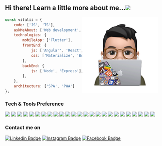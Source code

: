 <h2> Hi there! Learn a little more about me...<img src="https://raw.githubusercontent.com/iampavangandhi/iampavangandhi/master/gifs/Hi.gif" width="30"></h2>

<img align="right" src="https://github.com/vmatviishyn/vmatviishyn/blob/main/memoji.gif" width="250" alt="GIF" />

```javascript
const vitalii = {
    code: ['JS', 'TS'],
    askMeAbout: ['Web development', 'Technologies', 'Photography', 'Design'],
    technologies: {
        mobileApp: ['Flutter'],
        frontEnd: {
            js: ['Angular', 'React', 'jQuery'],
            css: ['Materialize', 'Bootstrap']
        },
        backEnd: {
            js: ['Node', 'Express'],
        },
    },
    architecture: ['SPA', 'PWA']
};
```

### Tech & Tools Preference

<img src = "https://img.shields.io/badge/-JavaScript-eed718?style=flat&logo=javascript&logoColor=ffffff"> <img src = "https://img.shields.io/badge/-HTML5-E34F26?style=flat&logo=html5&logoColor=white">
<img src="https://img.shields.io/badge/-CSS3-1572B6?style=flat&logo=css3&logoColor=white">
<img src="https://img.shields.io/badge/-Angular-DE0031?style=flat&logo=angular&logoColor=white">
<img src="https://img.shields.io/badge/-jQuery-1572B6?style=flat&logo=jquery&logoColor=white">
<img src="https://img.shields.io/badge/-npm-CB3837?style=flat&logo=npm&logoColor=white">
<img src="https://img.shields.io/badge/-Bootstrap-563D7C?style=flat&logo=bootstrap&logoColor=white">
<img src="https://img.shields.io/badge/-Material Design-757575?style=flat&logo=materialdesign&logoColor=white">
<img src="https://img.shields.io/badge/-Sass-cc6699?style=flat&logo=sass&logoColor=ffffff">
<img src="https://img.shields.io/badge/-Less-1D365D?style=flat&logo=less&logoColor=ffffff">
<img src="https://img.shields.io/badge/-MongoDB-4DB33D?style=flat&logo=mongodb&logoColor=FFFFFF">
<img src="https://img.shields.io/badge/-MySQL-F29111?style=flat&logo=mysql&logoColor=FFFFFF">
<img src="https://img.shields.io/badge/-Node.js-3C873A?style=flat&logo=Node.js&logoColor=white">
<img src="https://img.shields.io/badge/-Express.js-787878?style=flat">
<img src="https://img.shields.io/badge/-Firebase-FFA611?style=flat&logo=firebase&logoColor=FFFFFF">
<img src="https://img.shields.io/badge/-Progressive Web Apps-5A0FC8?style=flat">
<img src="http://img.shields.io/badge/-Git-F1502F?style=flat&logo=git&logoColor=FFFFFF">
<img src="http://img.shields.io/badge/-Jira-0052CC?style=flat&logo=jira&logoColor=FFFFFF">
<img src="http://img.shields.io/badge/-Bitbucket-0052CC?style=flat&logo=bitbucket&logoColor=FFFFFF">
<img src="http://img.shields.io/badge/-Github-000000?style=flat&logo=github&logoColor=FFFFFF">
<img src="http://img.shields.io/badge/-VS%20Code-007ACC?style=flat&logo=visual%20studio%20code&logoColor=white">
<img src="http://img.shields.io/badge/-Heroku-430098?style=flat&logo=heroku&logoColor=white">
<img src="http://img.shields.io/badge/-Flutter-26B6F6?style=flat&logo=flutter&logoColor=white">
<img src="http://img.shields.io/badge/-Figma-2C2E3F?style=flat&logo=figma&logoColor=white">
<img src="http://img.shields.io/badge/-Adobe Photoshop-31A8FF?style=flat&logo=adobephotoshop&logoColor=white">

### Contact me on

[![Linkedin Badge](https://img.shields.io/badge/-Vitalii_Matviishyn-blue?style=flat&logo=Linkedin&logoColor=white&link=https://www.linkedin.com/in/vitalik-matviishyn-bb6a8696/)](https://www.linkedin.com/in/vitalik-matviishyn-bb6a8696/)
[![Instagram Badge](https://img.shields.io/badge/-@vitaliimatviishyn-DC2F6F?style=flat&logo=instagram&logoColor=white&link=https://www.instagram.com/matviishynnn/)](https://www.instagram.com/matviishynnn/)
[![Facebook Badge](https://img.shields.io/badge/-Vitalii_Matviishyn-0C8EF1?style=flat&logo=facebook&logoColor=white&link=https://www.facebook.com/matviyishyn.v)](https://www.facebook.com/matviishynnn)


